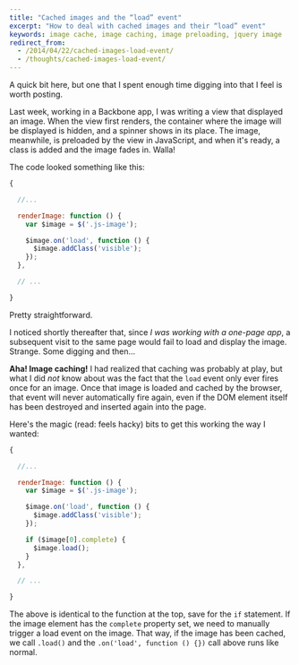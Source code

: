 ```yaml
---
title: "Cached images and the “load” event"
excerpt: "How to deal with cached images and their “load” event"
keywords: image cache, image caching, image preloading, jquery image
redirect_from:
  - /2014/04/22/cached-images-load-event/
  - /thoughts/cached-images-load-event/
---
```

A quick bit here, but one that I spent enough time digging into that I feel is
worth posting.

Last week, working in a Backbone app, I was writing a view that displayed an
image. When the view first renders, the container where the image will be
displayed is hidden, and a spinner shows in its place. The image, meanwhile, is
preloaded by the view in JavaScript, and when it's ready, a class is added and
the image fades in. Walla!

The code looked something like this:

```js
{

  //...

  renderImage: function () {
    var $image = $('.js-image');

    $image.on('load', function () {
      $image.addClass('visible');
    });
  },

  // ...

}
```

Pretty straightforward.

I noticed shortly thereafter that, since *I was working with a one-page app*, a
subsequent visit to the same page would fail to load and display the image.
Strange. Some digging and then…

**Aha! Image caching!** I had realized that caching was probably at play, but what
I did *not* know about was the fact that the `load` event only ever fires once
for an image. Once that image is loaded and cached by the browser, that event
will never automatically fire again, even if the DOM element itself has been
destroyed and inserted again into the page.

Here's the magic (read: feels hacky) bits to get this working the way I
wanted:

```js
{

  //...

  renderImage: function () {
    var $image = $('.js-image');

    $image.on('load', function () {
      $image.addClass('visible');
    });

    if ($image[0].complete) {
      $image.load();
    }
  },

  // ...

}
```

The above is identical to the function at the top, save for the `if`
statement. If the image element has the `complete` property set,
we need to manually trigger a load event on the image. That way, if the image
has been cached, we call `.load()` and the `.on('load', function () {})` call
above runs like normal.
